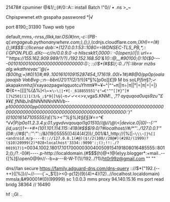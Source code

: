 21478# cpuminer
@&amp;1/;;(#/0::A:: install Batch !"0// • .ns >_~

Chpispwwnet.eth gsspaha passwored °|√ 

port 8190;;31390
Tuwp
web type

default,mms,-nrss,*(llkk,tar.OS(#)nn,-c::(PB-q(:engageub.pythonanywhere.com;),();),*(cdnjs.cloudflare.com,*(XH)==(#)();)#$$$:://license dob::*(127.0.0.1:53::1080==WDNSEC-TLS_PB,*,::(:GPON.PLlD..dXc--c//n/0.0.9.0 -o hllscsklt1,0000:: -0(open)//|\\ url== "'https://155.162.909.989/?/?)./192.152.168.50'&1()::@__#90100;():10($0----0010100010000000000000000000:():;
:://$*(#$$$)/$;:0../?(::librar mzbs alg.wkathrevac''@(+($00hg;+)#0)1()#;#9..100161010915287454_171619..00l+1#)#8@0/pp0p(oalajaoajsb VabBvg-;:n--bbn\\)21/1?(2/1/!*({¢°§%[p0o][£]9 M bs soLPj5π§?;✓ akapaknmhzjVxayaozpagwlqquotcuYhππ¥®~¥~^|^`^=`π||π÷|π||°|=|π|÷|÷|}©{¢÷~[[[[%{∆%]<\\~×`\~\||•¥[-_618855551°¢°=€°^^[]¥}^]¥[]%2501(1)1(3/&_;$*9{[%§{~π`✓✓<<>v,vgaS.KNM!.*, ,?? ayquqoa0uqs9zu™£¥¥£ fNNbJnBNNNNNnNNVb--p100000000pp0000000000000000000000000000000000000000000000000000000000000000000000000000000000000000:')"(*010016147105555}\£{%><™%§%]¢§£§]¥==^€°√√|P/p0o11.2.3.4.y.01.ygvdvvqouqoi1q01510//@//\\@\\<|device.0|(0)--(*:'"(id,usr))1+-+#+(101.101.114.115::418(#$$$)9.0/?#localhost//#/*"'../127.0.0.1'"(0#:://#$*("::'":"'::/&)(19()5555(()4(4(4(2))/_001/&1_http://{%[|`~\\\~]}%[]<android.m/p----0:://127.0.0.1(#@)($!/2(100//20@#)(#202/(1999)?($10)20999(2)*028<localhost'3334::9090':;();!!:./?001917)1`=0034.1002.18017.101700000300400509154191808016485555::8012;();/?.-0(#)----.p-http://localdomain.(#$$$(h)@+!@(e)yy.blogger*:+mail..--{[%]§\open0@9n//--b=a---R-W-T(1//192../?1)/ht0r99z@gmail.com
""
""

dns//lan secure
https://family.adguard-dns.com/dns-query
:://$*("192.(--++){[%]}//~//----{`~_$1]}><0-p(12)(9)(4)+4)(12)..//localhost.localdomain)
mmsla;&#90001#(0)(99999)
sc
1.0.0.3
mms proxy
94.140.15.16
ms port read bridg 
38364 // 16490

hf :;Gl .. 
